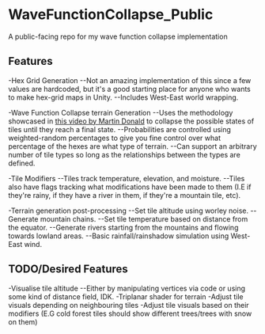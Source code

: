 # WaveFunctionCollapse_Public

A public-facing repo for my wave function collapse implementation

## Features

-Hex Grid Generation
--Not an amazing implementation of this since a few values are hardcoded, but it's a good starting place for anyone who wants to make hex-grid maps in Unity.
--Includes West-East world wrapping.

-Wave Function Collapse terrain Generation
--Uses the methodology showcased in [this video by Martin Donald](https://www.youtube.com/watch?v=2SuvO4Gi7uY) to collapse the possible states of tiles until they reach a final state.
--Probabilities are controlled using weighted-random percentages to give you fine control over what percentage of the hexes are what type of terrain.
--Can support an arbitrary number of tile types so long as the relationships between the types are defined.

-Tile Modifiers
--Tiles track temperature, elevation, and moisture.
--Tiles also have flags tracking what modifications have been made to them (I.E if they're rainy, if they have a river in them, if they're a mountain tile, etc).


-Terrain generation post-processing
--Set tile altitude using worley noise.
--Generate mountain chains.
--Set tile temperature based on distance from the equator.
--Generate rivers starting from the mountains and flowing towards lowland areas.
--Basic rainfall/rainshadow simulation using West-East wind.


## TODO/Desired Features

-Visualise tile altitude
--Either by manipulating vertices via code or using some kind of distance field, IDK.
-Triplanar shader for terrain
-Adjust tile visuals depending on neighbouring tiles
-Adjust tile visuals based on their modifiers (E.G cold forest tiles should show different trees/trees with snow on them)